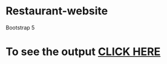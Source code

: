 # Restaurant-website
Bootstrap 5

# To see the output [CLICK HERE](https://harshithvh.github.io/Restaurant-website-1/index.html)
